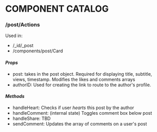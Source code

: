 # COMPONENT CATALOG

### **/post/Actions**

Used in:

- /\_id/\_post
- /components/post/Card

#### _Props_

- post: takes in the post object. Required for displaying title, subtitle, views, timestamp. Modifies the likes and comments arrays
- authorID: Used for creating the link to route to the author's profile.

#### _Methods_

- handleHeart: Checks if user _hearts_ this post by the author
- handleComment: (internal state) Toggles comment box below post
- handleShare: TBD
- sendComment: Updates the array of comments on a user's post
